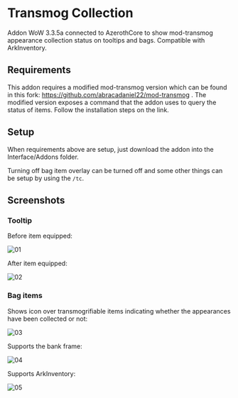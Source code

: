 # Transmog Collection

Addon WoW 3.3.5a connected to AzerothCore to show mod-transmog appearance collection status on tooltips and bags. Compatible with ArkInventory.

## Requirements

This addon requires a modified mod-transmog version which can be found in this fork: https://github.com/abracadaniel22/mod-transmog . The modified version exposes a command that the addon uses to query the status of items. Follow the installation steps on the link.

## Setup

When requirements above are setup, just download the addon into the Interface/Addons folder.

Turning off bag item overlay can be turned off and some other things can be setup by using the `/tc`.

## Screenshots

### Tooltip

Before item equipped:

![01](https://github.com/user-attachments/assets/4f904fed-72ba-4f50-9bdc-45a1de8820a4)

After item equipped:

![02](https://github.com/user-attachments/assets/011c168b-b1a2-4808-87a3-38e51774fba2)

### Bag items

Shows icon over transmogrifiable items indicating whether the appearances have been collected or not:

![03](https://github.com/user-attachments/assets/ab4a17b4-5959-4d77-9099-5538056dfb57)

Supports the bank frame:

![04](https://github.com/user-attachments/assets/b6214fb1-0a91-493a-916f-bad0a1c8116b)

Supports ArkInventory:

![05](https://github.com/user-attachments/assets/b4ee65d1-ceda-4bc0-99c2-d6da247404d3)

